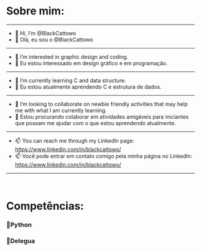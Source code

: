 # Sobre mim:
---
- 👋 Hi, I’m @BlackCattowo
- 👋 Olá, eu sou o @BlackCattowo
---
- 👀 I’m interested in graphic design and coding.
- 👀 Eu estou interessado em design gráfico e em programação.
---
- 🌱 I’m currently learning C and data structure. 
- 🌱 Eu estou atualmente aprendendo C e estrutura de dados.
---
- 💞️ I’m looking to collaborate on newbie friendly activities that may help me with what I am currently learning.
- 💞️ Estou procurando colaborar em atividades amigáveis para iniciantes que possam me ajudar com o que estou aprendendo atualmente.
---
- 📫 You can reach me through my LinkedIn page: https://www.linkedin.com/in/blackcattowo/
- 📫 Você pode entrar em contato comigo pela minha página no LinkedIn:
https://www.linkedin.com/in/blackcattowo/
---

<br/>


# Competências:
### 🐍Python
### 🐴Delegua
<!---
BlackCattowo/BlackCattowo is a ✨ special ✨ repository because its `README.md` (this file) appears on your GitHub profile.
You can click the Preview link to take a look at your changes.
--->
